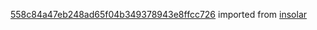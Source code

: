 [558c84a47eb248ad65f04b349378943e8ffcc726](https://github.com/insolar/insolar/commit/558c84a47eb248ad65f04b349378943e8ffcc726) imported from [insolar](https://github.com/insolar/insolar)
